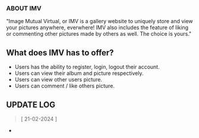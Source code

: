 ### ABOUT IMV

"Image Mutual Virtual, or IMV is a gallery website to uniquely store and view your pictures anywhere, everwhere! IMV also includes the feature of liking or commenting other pictures made by others as well. The choice is yours."

## What does IMV has to offer?
- Users has the ability to register, login, logout their account.
- Users can view their album and picture respectively.
- Users can view other users picture.
- Users can comment / like others picture.


## UPDATE LOG

> [ 21-02-2024 ]
- 
